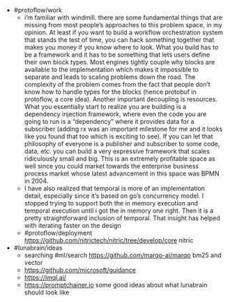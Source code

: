 - #protoflow/work
	- i’m familiar with windmill. there are some fundamental things that are missing from most people’s approaches to this problem space, in my opinion. At least if you want to build a workflow orchestration system that stands the test of time, you can hack something together that makes you money if you know where to look. What you build has to be a framework and it has to be something that lets users define their own block types. Most engines tightly couple why blocks are available to the implementation which makes it impossible to separate and leads to scaling problems down the road. The complexity of the problem comes from the fact that people don’t know how to handle types for the blocks (hence protobuf in protoflow, a core idea). Another important decoupling is resources. What you essentially start to realize you are building is a dependency injection framework, where even the code you are going to run is a “dependency” where it provides data for a subscriber (adding rx was an important milestone for me and it looks like you found that too which is exciting to see). If you can let that philosophy of everyone is a publisher and subscriber to some code, data, etc. you can build a very expressive framework that scales ridiculously small and big. This is an extremely profitable space as well since you could market towards the enterprise business process market whose latest advancement in this space was BPMN in 2004.
	- I have also realized that temporal is more of an implementation detail, especially since it’s based on go’s concurrency model. I stopped trying to support both the in memory execution and temporal execution until i got the in memory one right. Then it is a pretty straightforward inclusion of temporal. That insight has helped with iterating faster on the design
	- #protoflow/deployment https://github.com/nitrictech/nitric/tree/develop/core nitric
- #lunabrain/ideas
	- searching #ml/search https://github.com/marqo-ai/marqo bm25 and vector
	- https://github.com/microsoft/guidance
	- https://lmql.ai/
	- https://promptchainer.io some good ideas about what lunabrain should look like